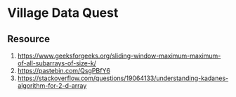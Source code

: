 # Village Data Quest
## Resource
1. https://www.geeksforgeeks.org/sliding-window-maximum-maximum-of-all-subarrays-of-size-k/
2. https://pastebin.com/QsgPBfY6
3. https://stackoverflow.com/questions/19064133/understanding-kadanes-algorithm-for-2-d-array
